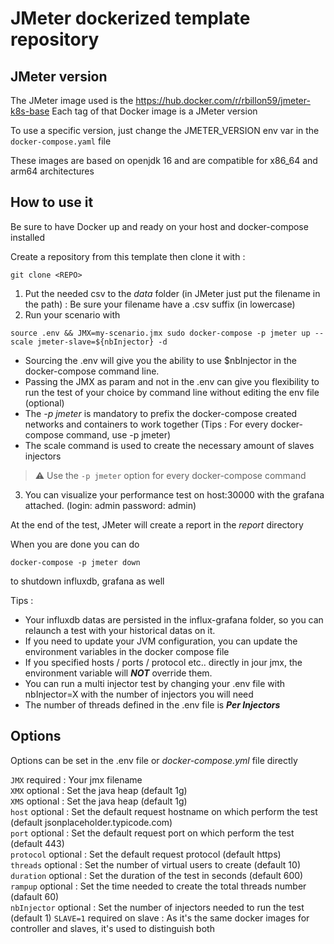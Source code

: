 # JMeter dockerized template repository

## JMeter version

The JMeter image used is the <https://hub.docker.com/r/rbillon59/jmeter-k8s-base>
Each tag of that Docker image is a JMeter version

To use a specific version, just change the JMETER_VERSION env var in the `docker-compose.yaml` file

These images are based on openjdk 16 and are compatible for x86_64 and arm64 architectures

## How to use it

Be sure to have Docker up and ready on your host and docker-compose installed

Create a repository from this template
then clone it with :

```shell
git clone <REPO> 
```

1. Put the needed csv to the *data* folder (in JMeter just put the filename in the path) : Be sure your filename have a .csv suffix (in lowercase)
2. Run your scenario with

```shell
source .env && JMX=my-scenario.jmx sudo docker-compose -p jmeter up --scale jmeter-slave=${nbInjector} -d
```

- Sourcing the .env will give you the ability to use $nbInjector in the docker-compose command line.  
- Passing the JMX as param and not in the .env can give you flexibility to run the test of your choice by command line without editing the env file (optional) 
- The *-p jmeter* is mandatory to prefix the docker-compose created networks and containers to work together (Tips : For every docker-compose command, use -p jmeter)
- The scale command is used to create the necessary amount of slaves injectors

> :warning: Use the `-p jmeter` option for every docker-compose command

3. You can visualize your performance test on host:30000 with the grafana attached. (login: admin password: admin)

At the end of the test, JMeter will create a report in the *report* directory

When you are done you can do

```shell
docker-compose -p jmeter down
```

to shutdown influxdb, grafana as well

Tips :

- Your influxdb datas are persisted in the influx-grafana folder, so you can relaunch a test with your historical datas on it.  
- If you need to update your JVM configuration, you can update the environment variables in the docker compose file
- If you specified hosts / ports / protocol etc.. directly in jour jmx, the environment variable will ***NOT*** override them.
- You can run a multi injector test by changing your .env file with nbInjector=X with the number of injectors you will need  
- The number of threads defined in the .env file is ***Per Injectors***

## Options

Options can be set in the .env file or *docker-compose.yml* file directly

`JMX` required : Your jmx filename  
`XMX` optional : Set the java heap (default 1g)  
`XMS` optional : Set the java heap (default 1g)  
`host` optional : Set the default request hostname on which perform the test (default jsonplaceholder.typicode.com)  
`port` optional : Set the default request port on which perform the test (default 443)  
`protocol` optional : Set the default request protocol (default https)  
`threads` optional : Set the number of virtual users to create (default 10)  
`duration` optional : Set the duration of the test in seconds (default 600)  
`rampup` optional : Set the time needed to create the total threads number (dafault 60)  
`nbInjector` optional : Set the number of injectors needed to run the test (default 1)
`SLAVE=1` required on slave : As it's the same docker images for controller and slaves, it's used to distinguish both
